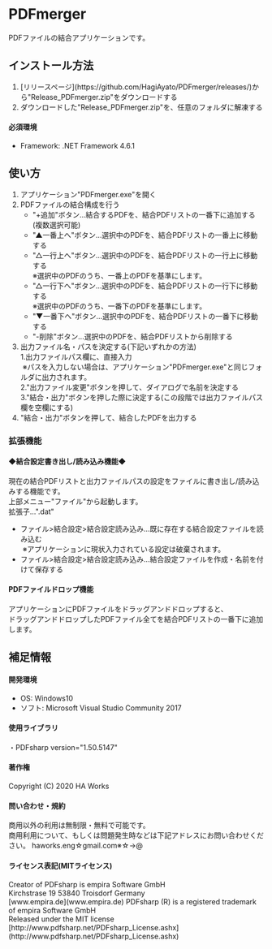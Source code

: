 <h1>PDFmerger</h1>
PDFファイルの結合アプリケーションです。
<h2>インストール方法</h2>
<ol type="1">
  <li>[リリースページ](https://github.com/HagiAyato/PDFmerger/releases/)から"Release_PDFmerger.zip"をダウンロードする</li>
  <li>ダウンロードした"Release_PDFmerger.zip"を、任意のフォルダに解凍する</li>
</ol>
<h4>必須環境</h4>
<ul>
  <li>Framework: .NET Framework 4.6.1</li>
</ul>
<h2>使い方</h2>
<ol type="1">
  <li>アプリケーション"PDFmerger.exe"を開く</li>
  <li>PDFファイルの結合構成を行う
    <ul>
      <li>"+追加"ボタン…結合するPDFを、結合PDFリストの一番下に追加する(複数選択可能)</li>
      <li>"▲一番上へ"ボタン…選択中のPDFを、結合PDFリストの一番上に移動する</li>
      <li>"△一行上へ"ボタン…選択中のPDFを、結合PDFリストの一行上に移動する<br />
        ※選択中のPDFのうち、一番上のPDFを基準にします。
      </li>
      <li>"△一行下へ"ボタン…選択中のPDFを、結合PDFリストの一行下に移動する<br />
        ※選択中のPDFのうち、一番下のPDFを基準にします。
      </li>
      <li>"▼一番下へ"ボタン…選択中のPDFを、結合PDFリストの一番下に移動する
      </li>
      <li>"-削除"ボタン…選択中のPDFを、結合PDFリストから削除する</li>
    </ul>
  </li>
  <li>出力ファイル名・パスを決定する(下記いずれかの方法)<br />
    1.出力ファイルパス欄に、直接入力<br />
    &nbsp;※パスを入力しない場合は、アプリケーション"PDFmerger.exe"と同じフォルダに出力されます。<br />
    2."出力ファイル変更"ボタンを押して、ダイアログで名前を決定する<br />
    3."結合・出力"ボタンを押した際に決定する(この段階では出力ファイルパス欄を空欄にする)
  </li>
  <li>"結合・出力"ボタンを押して、結合したPDFを出力する</li>
</ol>
<h3>拡張機能</h3>
<h4><b>◆結合設定書き出し/読み込み機能◆</b></h4>
<p>
  現在の結合PDFリストと出力ファイルパスの設定をファイルに書き出し/読み込みする機能です。<br />
  上部メニュー"ファイル"から起動します。<br />
  拡張子…".dat"<br />
<ul>
  <li>ファイル&gt;結合設定&gt;結合設定読み込み…既に存在する結合設定ファイルを読み込む<br />
    &nbsp;※アプリケーションに現状入力されている設定は破棄されます。
  </li>
  <li>ファイル&gt;結合設定&gt;結合設定読み込み…結合設定ファイルを作成・名前を付けて保存する</li>
</ul>
</p>
<h4>PDFファイルドロップ機能</h4>
<p>
  アプリケーションにPDFファイルをドラッグアンドドロップすると、<br />
  ドラッグアンドドロップしたPDFファイル全てを結合PDFリストの一番下に追加します。
</p>
<h2>補足情報</h2>
<h4>開発環境</h4>
<ul>
  <li>OS: Windows10</li>
  <li>ソフト: Microsoft Visual Studio Community 2017</li>
</ul>
<h4>使用ライブラリ</h4>
・PDFsharp version="1.50.5147"
<h4>著作権</h4>
Copyright (C) 2020 HA Works
<h4>問い合わせ・規約</h4>
商用以外の利用は無制限・無料で可能です。<br />
商用利用について、もしくは問題発生時などは下記アドレスにお問い合わせください。
haworks.eng☆gmail.com※☆→@
<h4>ライセンス表記(MITライセンス)</h4>
Creator of PDFsharp is empira Software GmbH<br />
Kirchstrase 19 53840 Troisdorf Germany<br />
[www.empira.de](www.empira.de)
PDFsharp (R) is a registered trademark of empira Software GmbH<br />
Released under the MIT license<br />
[http://www.pdfsharp.net/PDFsharp_License.ashx](http://www.pdfsharp.net/PDFsharp_License.ashx)